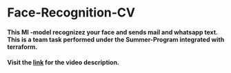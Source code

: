 # Face-Recognition-CV

#### This Ml -model recognizez your face and sends mail and whatsapp text. This is a team task performed under the Summer-Program integrated with terraform.
#### Visit the [link](https://www.linkedin.com/posts/visheshgargavi1_teamwork-worldrecordholder-training-activity-6810280820935282688-V90o) for the video description.
